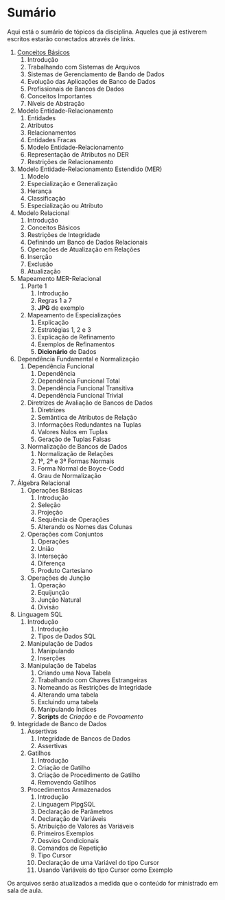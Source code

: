# Sumário

Aqui está o sumário de tópicos da disciplina.
Aqueles que já estiverem escritos estarão conectados através de links.

1. [Conceitos Básicos](ConceitosBasicos.md)
   1. Introdução
   2. Trabalhando com Sistemas de Arquivos
   3. Sistemas de Gerenciamento de Bando de Dados
   4. Evolução das Aplicações de Banco de Dados
   5. Profissionais de Bancos de Dados
   6. Conceitos Importantes
   7. Níveis de Abstração
2. Modelo Entidade-Relacionamento
   1. Entidades
   2. Atributos
   3. Relacionamentos
   4. Entidades Fracas
   5. Modelo Entidade-Relacionamento
   6. Representação de Atributos no DER
   7. Restrições de Relacionamento
3. Modelo Entidade-Relacionamento Estendido (MER)
   1. Modelo
   2. Especialização e Generalização
   3. Herança
   4. Classificação
   5. Especialização ou Atributo
4. Modelo Relacional
   1. Introdução
   2. Conceitos Básicos
   3. Restrições de Integridade
   4. Definindo um Banco de Dados Relacionais
   5. Operações de Atualização em Relações
   6. Inserção
   7. Exclusão
   8. Atualização
5. Mapeamento MER-Relacional
   1. Parte 1
      1. Introdução
      2. Regras 1 a 7
      3. **JPG** de exemplo
   2. Mapeamento de Especializações
      1. Explicação
      2. Estratégias 1, 2 e 3
      3. Explicação de Refinamento
      4. Exemplos de Refinamentos
      5. **Dicionário** de Dados
6. Dependência Fundamental e Normalização
   1. Dependência Funcional
      1. Dependência
      2. Dependência Funcional Total
      3. Dependência Funcional Transitiva
      4. Dependência Funcional Trivial
   2. Diretrizes de Avaliação de Bancos de Dados
      1. Diretrizes
      2. Semântica de Atributos de Relação
      3. Informações Redundantes na Tuplas
      4. Valores Nulos em Tuplas
      5. Geração de Tuplas Falsas
   3. Normalização de Bancos de Dados
      1. Normalização de Relações
      2. 1ª, 2ª e 3ª Formas Normais
      3. Forma Normal de Boyce-Codd
      4. Grau de Normalização
7. Álgebra Relacional
   1. Operações Básicas
      1. Introdução
      2. Seleção
      3. Projeção
      4. Sequência de Operações
      5. Alterando os Nomes das Colunas
   2. Operações com Conjuntos
      1. Operações
      2. União
      3. Interseção
      4. Diferença
      5. Produto Cartesiano
   3. Operações de Junção
      1. Operação
      2. Equijunção
      3. Junção Natural
      4. Divisão
8. Linguagem SQL
   1. Introdução
      1. Introdução
      2. Tipos de Dados SQL
   2. Manipulação de Dados
      1. Manipulando
      2. Inserções
   3. Manipulação de Tabelas
      1. Criando uma Nova Tabela
      2. Trabalhando com Chaves Estrangeiras
      3. Nomeando as Restrições de Integridade
      4. Alterando uma tabela
      5. Excluindo uma tabela
      6. Manipulando Índices
      7. **Scripts** de _Criação_ e de _Povoamento_
9.  Integridade de Banco de Dados
    1.  Assertivas
        1.  Integridade de Bancos de Dados
        2.  Assertivas
    2.  Gatilhos
        1.  Introdução
        2.  Criação de Gatilho
        3.  Criação de Procedimento de Gatilho
        4.  Removendo Gatilhos
    3.  Procedimentos Armazenados
        1.  Introdução
        2.  Linguagem PlpgSQL
        3.  Declaração de Parâmetros
        4.  Declaração de Variáveis
        5.  Atribuição de Valores às Variáveis
        6.  Primeiros Exemplos
        7.  Desvios Condicionais
        8.  Comandos de Repetição
        9.  Tipo Cursor
        10. Declaração de uma Variável do tipo Cursor
        11. Usando Variáveis do tipo Cursor como Exemplo

Os arquivos serão atualizados a medida que o conteúdo for ministrado em sala de aula.


